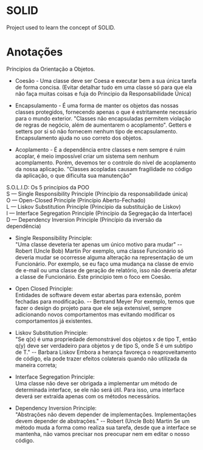 # SOLID
Project used to learn the concept of SOLID.
# Anotações
Príncipios da Orientação a Objetos.

* Coesão - Uma classe deve ser Coesa e executar bem a sua única tarefa de forma concisa.
(Evitar detalhar tudo em uma classe só para que ela não faça muitas coisas e fuja do Principio da Responsabilidade Única)

* Encapsulamento - É uma forma de manter os objetos das nossas classes protegidos, fornecendo apenas o que é estritamente necessário para o mundo exterior.
"Classes não encapsuladas permitem violação de regras de negócio, além de aumentarem o acoplamento". 
Getters e setters por si só não fornecem nenhum tipo de encapsulamento.
Encapsulamento ajuda no uso correto dos objetos.

* Acoplamento - É a dependência entre classes e nem sempre é ruim acoplar, é meio impossível criar um sistema sem nenhum acomplamento. Porém, devemos ter o controle do nível de acoplamento da nossa aplicação.
"Classes acopladas causam fragilidade no código da aplicação, o que dificulta sua manutenção"

S.O.L.I.D: Os 5 princípios da POO
<br/>
S — Single Responsibility Principle (Princípio da responsabilidade única) <br/>
O — Open-Closed Principle (Princípio Aberto-Fechado) <br/>
L — Liskov Substitution Principle (Princípio da substituição de Liskov) <br/>
I — Interface Segregation Principle (Princípio da Segregação da Interface) <br/>
D — Dependency Inversion Principle (Princípio da inversão da dependência) <br/>

* Single Responsibility Principle: <br/>
"Uma classe deveteria ter apenas um único motivo para mudar"
-- Robert (Uncle Bob) Martin
Por exemplo, uma classe Funcionário só deveria mudar se ocorresse alguma alteração na representação de um Funcionário. Por exemplo, se eu faço uma mudança na classe de envio de e-mail ou uma classe de geração de relatório, isso não deveria afetar a classe de Funcionário.
Este principio tem o foco em Coesão.

* Open Closed Principle: <br/>
Entidades de software devem estar abertas para extensão, porém fechadas para modificação.
-- Bertrand Meyer
Por exemplo, temos que fazer o design do projeto para que ele seja extensivel, sempre adicionando novos comportamentos mas evitando modificar os comportamentos já existentes.

* Liskov Substitution Principle: <br/>
"Se q(x) é uma propriedade demonstrável dos objetos x de tipo T, então q(y) deve ser verdadeiro para objetos y de tipo S, onde S é um subtipo de T."
-- Barbara Liskov
Embora a herança favoreça o reaproveitamento de código, ela pode trazer efeitos colaterais quando não utilizada da maneira correta;

* Interface Segregation Principle: <br/>
Uma classe não deve ser obrigada a implementar um método de determinada interface, se ele não será útil. Para isso, uma interface deverá ser extraída apenas com os métodos necessários.

* Dependency Inversion Principle: <br/>
"Abstrações não devem depender de implementações. Implementações devem depender de abstrações."
-- Robert (Uncle Bob) Martin
Se um método muda a forma como realiza sua tarefa, desde que a interface se mantenha, não vamos precisar nos preocupar nem em editar o nosso código.

